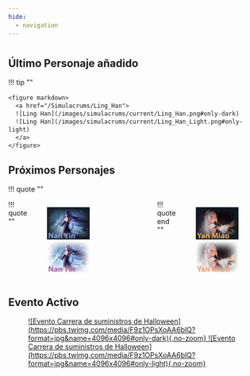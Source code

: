 ```yaml
---
hide:
  - navigation
---
```

#
## **Último Personaje añadido**

!!! tip ""

    <figure markdown>
      <a href="/Simulacrums/Ling_Han">
      ![Ling Han](/images/simulacrums/current/Ling_Han.png#only-dark)
      ![Ling Han](/images/simulacrums/current/Ling_Han_Light.png#only-light)
      </a>
    </figure>

## **Próximos Personajes**

!!! quote ""
    <figure style="display: flex; justify-content: space-around; margin: auto;" markdown>
    !!! quote ""
        <figure markdown>
          <a href="/Simulacrums/Nan_Yin">
          ![Nan Yin](/images/simulacrums/upcoming/Nan_Yin.png#only-dark)
          ![Nan Yin](/images/simulacrums/upcoming/Nan_Yin_Light.png#only-light)
          </a>
        </figure>
    <figure markdown><p>&nbsp;&nbsp;&nbsp;&nbsp;</p></figure>
    !!! quote end ""
        <figure markdown>
          <a href="/Simulacrums/Yan_Miao">
          ![Nan Yin](/images/simulacrums/upcoming/Yan_Miao.png#only-dark)
          ![Nan Yin](/images/simulacrums/upcoming/Yan_Miao_Light.png#only-light)
          </a>
        </figure>
    </figure>

## **Evento Activo**

<figure markdown>
  <a href="https://twitter.com/ToF_ES_OFICIAL/status/1717728573279334439">
  ![Evento Carrera de suministros de Halloween](https://pbs.twimg.com/media/F9z1OPsXoAA6blQ?format=jpg&name=4096x4096#only-dark){.no-zoom}
  ![Evento Carrera de suministros de Halloween](https://pbs.twimg.com/media/F9z1OPsXoAA6blQ?format=jpg&name=4096x4096#only-light){.no-zoom}
  </a>
</figure>